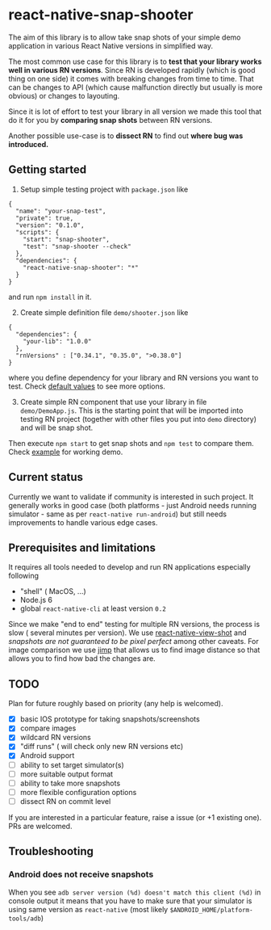 # react-native-snap-shooter
The aim of this library is to allow take snap shots of your simple demo application in various React Native versions in simplified way.

The most common use case for this library is to **test that your library works well in various RN versions**.
Since RN is developed rapidly (which is good thing on one side) it comes with breaking changes from time to time.
That can be changes to API (which cause malfunction directly but usually is more obvious) or changes to layouting.

Since it is lot of effort to test your library in all version we made this tool that do it for you by **comparing snap shots** between RN versions.

Another possible use-case is to **dissect RN** to find out **where bug was introduced.**

## Getting started
1. Setup simple testing project with `package.json` like
  ```
  {
    "name": "your-snap-test",
    "private": true,
    "version": "0.1.0",
    "scripts": {
      "start": "snap-shooter",
      "test": "snap-shooter --check"
    },
    "dependencies": {
      "react-native-snap-shooter": "*"
    }
  }
  ```
  and run `npm install` in it.

2. Create simple definition file `demo/shooter.json` like
  ```
  {
    "dependencies": {
      "your-lib": "1.0.0"
    },
    "rnVersions" : ["0.34.1", "0.35.0", ">0.38.0"]
  }
  ```
  where you define dependency for your library and RN versions you want to test.
  Check [default values](runner/util/config.js) to see more options.

3. Create simple RN component that use your library in file `demo/DemoApp.js`. This is the starting point that will be imported into testing RN project (together with other files you put into `demo` directory) and will be snap shot.

Then execute `npm start` to get snap shots and `npm test` to compare them. Check [example](example/) for working demo.

## Current status
Currently we want to validate if community is interested in such project.
It generally works in good case (both platforms - just Android needs running simulator - same as per `react-native run-android`) but still needs improvements to handle various edge cases.

## Prerequisites and limitations
It requires all tools needed to develop and run RN applications especially following
* "shell" ( MacOS, ...)
* Node.js 6
* global `react-native-cli` at least version `0.2`

Since we make "end to end" testing for multiple RN versions, the process is slow ( several minutes per version).
We use [react-native-view-shot](https://github.com/gre/react-native-view-shot) and *snapshots are not guaranteed to be pixel perfect* among other caveats.
For image comparison we use [jimp](https://github.com/oliver-moran/jimp) that allows us to find image distance so that allows you to find how bad the changes are.

## TODO
Plan for future roughly based on priority (any help is welcomed).

- [x] basic IOS prototype for taking snapshots/screenshots
- [x] compare images
- [x] wildcard RN versions
- [x] "diff runs" ( will check only new RN versions etc)
- [x] Android support
- [ ] ability to set target simulator(s)
- [ ] more suitable output format
- [ ] ability to take more snapshots
- [ ] more flexible configuration options
- [ ] dissect RN on commit level

If you are interested in a particular feature, raise a issue (or +1 existing one).
PRs are welcomed.

## Troubleshooting
### Android does not receive snapshots
When you see `adb server version (%d) doesn't match this client (%d)` in console output it means that you have to make sure that your simulator is using same version as `react-native` (most likely `$ANDROID_HOME/platform-tools/adb`)
